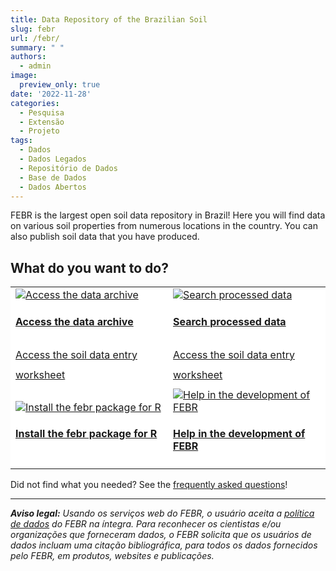 ```yaml
---
title: Data Repository of the Brazilian Soil
slug: febr
url: /febr/
summary: " "
authors:
  - admin
image:
  preview_only: true
date: '2022-11-28'
categories:
  - Pesquisa
  - Extensão
  - Projeto
tags:
  - Dados
  - Dados Legados
  - Repositório de Dados
  - Base de Dados
  - Dados Abertos
---
```


FEBR is the largest open soil data repository in Brazil!
Here you will find data on various soil properties from numerous locations in the country.
You can also publish soil data that you have produced.

## What do you want to do?

<table style="width: 100%;">
  <tr>
    <td style="width: 50%; background-color: white; border-top: white;">
      <!-- <a href="/febr/buscar/" class="btn btn-primary btn-lg" role="button" style="font-size: 1rem; line-height: 2;">
        Search open soil datasets for reuse
        <br><i class="fa fa-search" aria-hidden="true"></i>
      </a> -->
      <div class="card">
        <a href="/febr/buscar/" class="card-image hover-overlay">
          <img src="/febr/cabinet.png" alt="Access the data archive" class="img-responsive ls-is-cached lazyloaded">
        </a>
        <div class="card-text">
          <h4><a href="/febr/buscar/">Access the data archive</a></h4>
        </div>
      </div>
    </td>
    <td style="width: 50%; background-color: white; border-top: white;">
      <!-- <a href="https://pedometria.shinyapps.io/febr-busca-de-dados-processados/" class="btn btn-primary btn-lg" role="button" style="font-size: 1rem; line-height: 2;">
        Buscar dados do solo padronizados e harmonizados
        <br><i class="fa fa-map" aria-hidden="true"></i>
      </a> -->
      <div class="card">
        <a href="https://pedometria.shinyapps.io/febr-busca-de-dados-processados/" class="card-image hover-overlay">
          <img src="/febr/processed.png" alt="Search processed data" class="img-responsive ls-is-cached lazyloaded">
        </a>
        <div class="card-text">
          <h4><a href="https://pedometria.shinyapps.io/febr-busca-de-dados-processados/">Search processed data</a></h4>
        </div>
      </div>
    </td>
  </tr>
  <tr>
    <td style="width: 50%; background-color: white; border-top: white;">
      <a href="https://docs.google.com/spreadsheets/d/1rXIiT1zSYhFegSdAvE0yJX16q-bvXVNpYIYdd5YgjhI/" class="btn btn-primary btn-lg" role="button" style="font-size: 1rem; line-height: 2;">
        Access the soil data entry worksheet
        <br><i class="fa fa-file-excel" aria-hidden="true"></i>
      </a>
    </td>
    <td style="width: 50%; background-color: white; border-top: white;">
      <a href="/febr/depositar/" class="btn btn-primary btn-lg" role="button" style="font-size: 1rem; line-height: 2;">
        Access the soil data entry worksheet
        <br><i class="fa fa-upload" aria-hidden="true"></i>
      </a>
    </td>
  </tr>
  <tr>
    <td style="width: 50%; background-color: white; border-top: white;">
      <!-- <a href="/software/febr/" class="btn btn-primary btn-lg" role="button" style="font-size: 1rem; line-height: 2;">
        Instalar o pacote febr para o ambiente R de análise de dados
        <br><i class="fa fa-wrench" aria-hidden="true"></i>
      </a> -->
      <div class="card">
        <a href="/software/febr/" class="card-image hover-overlay">
          <img src="/febr/rpackage.png" alt="Install the febr package for R" class="img-responsive ls-is-cached lazyloaded">
        </a>
        <div class="card-text">
          <h4><a href="/software/febr/">Install the febr package for R</a></h4>
        </div>
      </div>
    </td>
    <td style="width: 50%; background-color: white; border-top: white;">
      <!-- <a href="/febr/contribuir/" class="btn btn-primary btn-lg" role="button" style="font-size: 1rem; line-height: 2;">
        Contribuir no desenvolvimento do repositório de dados do solo
        <br><i class="fa fa-cogs" aria-hidden="true"></i>
      </a> -->
      <div class="card">
        <a href="/febr/contribuir/" class="card-image hover-overlay">
          <img src="/febr/help.png" alt="Help in the development of FEBR" class="img-responsive ls-is-cached lazyloaded">
        </a>
        <div class="card-text">
          <h4><a href="/febr/contribuir/">Help in the development of FEBR</a></h4>
        </div>
      </div>
    </td>
  </tr>
</table>

Did not find what you needed? See the [frequently asked questions](/febr/faq)!

<!-- https://www.w3schools.com/bootstrap/bootstrap_buttons.asp -->
<!-- <a href="https://pedometria.shinyapps.io/febr/" class="btn btn-primary btn-block" role="button"> -->
<!-- <a href="/febr/buscar/" class="btn btn-primary btn-block" role="button"> -->
  <!-- Buscar e Descarregar Conjuntos de Dados (shinyapp) -->
  <!-- Buscar Conjuntos de Dados (DataTables) -->
<!-- </a> -->
<!-- <a href="https://docs.google.com/spreadsheets/d/1rXIiT1zSYhFegSdAvE0yJX16q-bvXVNpYIYdd5YgjhI/export" class="btn btn-success btn-block" role="button"> -->
  <!-- Descarregar Planilha Modelo de Conjunto de Dados (v2) -->
<!-- </a> -->
<!-- <a href="https://cloud.utfpr.edu.br/index.php/s/Eh0FQpm9YfHYfLX" class="btn btn-warning btn-block" role="button"> -->
<!-- <a href="/febr/depositar/" class="btn btn-warning btn-block" role="button"> -->
  <!-- Depositar Conjunto de Dados (ownCloud) -->
<!-- </a> -->
<!-- <a href="https://github.com/samuel-rosa/febr-package/" class="btn btn-danger btn-block" role="button"> -->
  <!-- Pacote febr para o Ambiente R (GitHub) -->
<!-- </a> -->

<!-- </br> -->
<!-- {{% callout note %}} -->
<!-- Publicações relacionadas ao projeto estão no final da página! -->
<!-- {{% /callout %}} -->

<!-- ## Procurar Dados

Se você _usa_ dados do solo, então chegou ao lugar certo. O FEBR é o maior repositório de dados abertos do solo do Brasil. Aqui você encontra dados de diversas propriedades do solo de inúmeros locais do país: granulometria, descrições morfológicas, conteúdo de nutrientes, sais solúveis, frações da matéria orgânica, densidade e porosidade, retenção de água, respiração microbiana, diversidade da fauna, sequências de DNA e RNA, difratogramas de raios X, espectros Vis-NIR, MIR, NMR, FTIR e muito mais.

{{% callout warning %}}
Você já conhece a [política de dados](https://docs.google.com/document/d/11c0HzGdT51xPEc6V7WLqTaOjX6AAfsZC9O9uMxTcmW0) do FEBR?
{{% /callout %}}

Encontrar os dados de que você precisa é muito fácil!

1. Recomendamos que inicie usando a [plataforma de busca e descarregamento](https://pedometria.shinyapps.io/febr/) de conjuntos de dados.
1. Você também pode navegar pela [lista de conjuntos de dados](https://cloud.utfpr.edu.br/index.php/apps/onlyoffice/s/JDcb8XBvkpQeyXm) disponíveis.
1. Outra alternativa é usar o [pacote `febr` para o ambiente R](https://github.com/samuel-rosa/febr-package/).
1. Finalmente, você pode descarregar o [conjunto de dados processados](https://cloud.utfpr.edu.br/index.php/s/nEXaoXIE0nZ1AqG/download), padronizados e harmonizados, que preparamos periodicamente. -->

<!-- Veja algumas estatísticas do FEBR (28 de agosto de 2020).

| Item                           | Quantidade      |
| ------------------------------ | --------------- |
| Conjuntos de dados publicados  | 247             |
| Conjuntos de dados do BDSolos  | 205             |
| Conjuntos de dados processados | 235             |
| Observações processadas        | 14 043          |
| Amostras processadas           | 50 470          |
| Observações com coordenadas    | 11 013          |
| Observações com data           | 9 223           | -->

<!-- dados <- read.table("/home/alessandrorosa/ownCloud/febr-repo/publico/febr-superconjunto.txt", dec = ",", header = TRUE, sep = ";")
data.frame(
  bdsolos = sum(as.numeric(sub("ctb", "", unique(dados$dataset_id))) > 100),
  processados = length(unique(dados$dataset_id)),
  observacoes = nrow(unique(dados[, c("dataset_id", "observacao_id")])),
  amostras = nrow(dados),
  coordenadas = nrow(unique(dados[!is.na(dados$coord_x), c("dataset_id", "observacao_id")])),
  data = nrow(unique(dados[!is.na(dados$observacao_data), c("dataset_id", "observacao_id")]))
) -->

<!-- --- -->

<!-- ## Compartilhar Dados -->

<!-- Se você _produz_ dados do solo, no campo ou laboratório, então chegou ao lugar certo. O FEBR é o maior repositório de dados abertos do solo do Brasil. Aqui você publica dados de quaisquer propriedades solo: granulometria, descrições morfológicas, conteúdo de nutrientes, sais solúveis, frações da matéria orgânica, densidade e porosidade, retenção de água, respiração microbiana, diversidade da fauna, sequências de DNA e RNA, difratogramas de raios X, espectros Vis-NIR, MIR, NMR, FTIR e muito mais. -->

<!-- {{% callout warning %}}
  Conheça nossa [política de dados](https://docs.google.com/document/d/11c0HzGdT51xPEc6V7WLqTaOjX6AAfsZC9O9uMxTcmW0)!
{{% /callout %}} -->

<!-- Compartilhar os dados do solo que você produziu é muito fácil! -->

<!-- 1. Primeiro, organize os dados numa planilha eletrônica—use nosso [modelo de conjunto de dados](https://docs.google.com/spreadsheets/d/1rXIiT1zSYhFegSdAvE0yJX16q-bvXVNpYIYdd5YgjhI)
1. Em seguida, carregue a planilha eletrônica no [portal de depósito de conjuntos de dados](https://cloud.utfpr.edu.br/index.php/s/Eh0FQpm9YfHYfLX)
1. Finalmente, nos envie uma [mensagem de email](../../#contato) para confirmar o recebimento do conjunto de dados

Caso você queira compartilhar um grande volume de (conjuntos de) dados, [entre em contato](../../#contato) conosco para viabilizarmos a solução mais apropriada. -->

<!-- Veja algumas recomendações sobre como organizar dados para publicação.

<div style="border: 1px solid #ddd; padding: 8px; background-color: #f9f9f9; font-size: 0.8rem; line-height: 1.43; vertical-align: top; box-sizing: border-box;">
  <ul>
    <li>Forneça todos os dados de identificação do conjunto de dados:</li>
    <ul>
      <li>Use a aba <code>identificacao</code> para registrar título, autoria, licença de uso e publicações em que os dados foram usados;</li>
    </ul>
    <li>Descreva detalhadamente os métodos usados para produzir os dados:</li>
    <ul>
      <li>Quanto mais detalhes forem registrados na aba <code>metadado</code>, mais fácil será para terceiros decidirem se e como utilizar os dados;</li>
    </ul>
    <li>Organize os dados com registros nas linhas e variáveis nas colunas:</li>
    <ul>
      <li>Coloque dados pontuais dos locais de amostragem (coordenadas, data, classe taxonômica, uso da terra etc) na aba <code>observacao</code>;</li>
      <li>Coloque os dados analíticos das camadas e/ou horizontes amostrados na aba <code>camada</code>.</li>
    </ul>
  </ul>
</div> -->

<!-- --- -->



---

___Aviso legal:___ _Usando os serviços web do FEBR, o usuário aceita a [política de dados](https://docs.google.com/document/d/11c0HzGdT51xPEc6V7WLqTaOjX6AAfsZC9O9uMxTcmW0) do FEBR na íntegra. Para reconhecer os cientistas e/ou organizações que forneceram dados, o FEBR solicita que os usuários de dados incluam uma citação bibliográfica, para todos os dados fornecidos pelo FEBR, em produtos, websites e publicações._
